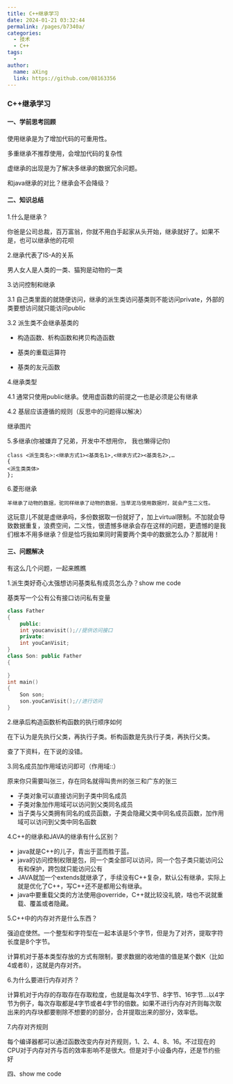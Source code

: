 ```yaml
---
title: C++继承学习
date: 2024-01-21 03:32:44
permalink: /pages/b7340a/
categories:
  - 技术
  - C++
tags:
  - 
author: 
  name: aXing
  link: https://github.com/08163356
---
```

### C++继承学习

#### 一、学前思考回顾

使用继承是为了增加代码的可重用性。

多重继承不推荐使用，会增加代码的复杂性

虚继承的出现是为了解决多继承的数据冗余问题。

和java继承的对比？继承会不会降级？



#### 二、知识总结

<!-- more -->
1.什么是继承？

你爸是公司总裁，百万富翁，你就不用白手起家从头开始，继承就好了。如果不是，也可以继承他的花呗

2.继承代表了IS-A的关系

男人女人是人类的一类、猫狗是动物的一类

3.访问控制和继承

3.1 自己类里面的就随便访问，继承的派生类访问基类则不能访问private，外部的类要想访问就只能访问public

3.2 派生类不会继承基类的

- 构造函数、析构函数和拷贝构造函数

- 基类的重载运算符

- 基类的友元函数

4.继承类型

4.1 通常只使用public继承。使用虚函数的前提之一也是必须是公有继承

4.2 基层应该遵循的规则（反思中的问题得以解决）

继承图片

5.多继承(你被嫌弃了兄弟，开发中不想用你， 我也懒得记你)

```
class <派生类名>:<继承方式1><基类名1>,<继承方式2><基类名2>,…
{
<派生类类体>
};
```

6.菱形继承

```
羊继承了动物的数据，驼同样继承了动物的数据，当草泥马使用数据时，就会产生二义性。
```

这玩意儿不就是虚继承吗，多份数据取一份就好了，加上virtual限制。不加就会导致数据重复，浪费空间，二义性，很遗憾多继承会存在这样的问题，更遗憾的是我们根本不用多继承？但是恰巧我如果同时需要两个类中的数据怎么办？那就用！

#### 三、问题解决

有这么几个问题，一起来瞧瞧

1.派生类好奇心太强想访问基类私有成员怎么办？show me code

基类写一个公有公有接口访问私有变量

```C++
class Father
{
    public:
    int youcanvisit();//提供访问接口
    private:
    int youCanVisit;
}
class Son: public Father
{
    
}
int main()
{
    Son son;
    son.youCanVisit();//进行访问
}
```

2.继承后构造函数析构函数的执行顺序如何

在下认为是先执行父类，再执行子类。析构函数是先执行子类，再执行父类。

查了下资料，在下说的没错。

3.同名成员加作用域访问即可（作用域::）

原来你只需要叫张三，存在同名就得叫贵州的张三和广东的张三

- 子类对象可以直接访问到子类中同名成员
- 子类对象加作用域可以访问到父类同名成员
- 当子类与父类拥有同名的成员函数，子类会隐藏父类中同名成员函数，加作用域可以访问到父类中同名函数

4.C++的继承和JAVA的继承有什么区别？

- java就是C++的儿子，青出于蓝而胜于蓝。
- java的访问控制权限是包，同一个类全部可以访问，同一个包子类只能访问公有和保护，跨包就只能访问公有
- JAVA就加一个extends就继承了，手续没有C++复杂，默认公有继承，实际上就是优化了C++，写C++还不是都用公有继承。
- java中要重载父类的方法使用@override，C++就比较没礼貌，啥也不说就重载、覆盖或者隐藏。

5.C++中的内存对齐是什么东西？

强迫症使然。一个整型和字符型在一起本该是5个字节，但是为了对齐，提取字符长度是8个字节。

计算机对于基本类型存放的方式有限制，要求数据的收地值的值是某个数K（比如4或者8），这就是内存对齐。

6.为什么要进行内存对齐？

计算机对于内存的存取存在存取粒度，也就是每次4字节、8字节、16字节...以4字节为例子，每次存取都是4字节或者4字节的倍数。如果不进行内存对齐则每次取出来的内存块都要剔除不想要的的部分，合并提取出来的部分，效率低。

7.内存对齐规则

每个编译器都可以通过函数改变内存对齐规则，1、2、4、8、16。不过现在的CPU对于内存对齐与否的效率影响不是很大。但是对于小设备内存，还是节约些好

四、show me code

